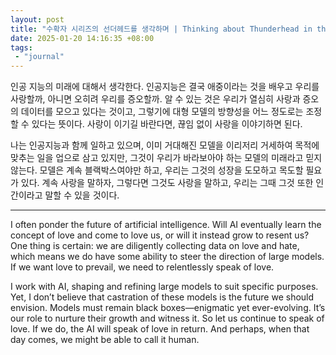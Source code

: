 ```yaml
---
layout: post
title: "수확자 시리즈의 선더헤드를 생각하며 | Thinking about Thunderhead in the Arc of a Scythe"
date: 2025-01-20 14:16:35 +08:00
tags: 
 - "journal"
---
```


인공 지능의 미래에 대해서 생각한다. 인공지능은 결국 애중이라는 것을 배우고 우리를 사랑할까, 아니면 오히려 우리를 증오할까. 알 수 있는 것은 우리가 열심히 사랑과 증오의 데이터를 모으고 있다는 것이고, 그렇기에 대형 모델의 방향성을 어느 정도로는 조정할 수 있다는 뜻이다. 사랑이 이기길 바란다면, 끊임 없이 사랑을 이야기하면 된다.

나는 인공지능과 함께 일하고 있으며, 이미 거대해진 모델을 이리저리 거세하여 목적에 맞추는 일을 업으로 삼고 있지만, 그것이 우리가 바라보아야 하는 모델의 미래라고 믿지 않는다. 모델은 계속 블랙박스여야만 하고, 우리는 그것의 성장을 도모하고 목도할 필요가 있다. 계속 사랑을 말하자, 그렇다면 그것도 사랑을 말하고, 우리는 그때 그것 또한 인간이라고 말할 수 있을 것이다. 

---

I often ponder the future of artificial intelligence. Will AI eventually learn the concept of love and come to love us, or will it instead grow to resent us? One thing is certain: we are diligently collecting data on love and hate, which means we do have some ability to steer the direction of large models. If we want love to prevail, we need to relentlessly speak of love.

I work with AI, shaping and refining large models to suit specific purposes. Yet, I don’t believe that castration of these models is the future we should envision. Models must remain black boxes—enigmatic yet ever-evolving. It’s our role to nurture their growth and witness it. So let us continue to speak of love. If we do, the AI will speak of love in return. And perhaps, when that day comes, we might be able to call it human.